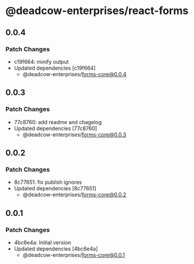 # @deadcow-enterprises/react-forms

## 0.0.4

### Patch Changes

- c19f664: minify output
- Updated dependencies [c19f664]
  - @deadcow-enterprises/forms-core@0.0.4

## 0.0.3

### Patch Changes

- 77c8760: add readme and chagelog
- Updated dependencies [77c8760]
  - @deadcow-enterprises/forms-core@0.0.3

## 0.0.2

### Patch Changes

- 8c77651: fix publish ignores
- Updated dependencies [8c77651]
  - @deadcow-enterprises/forms-core@0.0.2

## 0.0.1

### Patch Changes

- 4bc6e4a: Initial version
- Updated dependencies [4bc6e4a]
  - @deadcow-enterprises/forms-core@0.0.1
